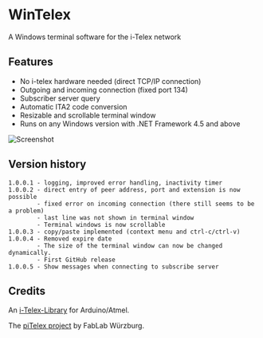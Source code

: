 # WinTelex
A Windows terminal software for the i-Telex network

## Features
- No i-telex hardware needed (direct TCP/IP connection)
- Outgoing and incoming connection (fixed port 134)
- Subscriber server query
- Automatic ITA2 code conversion
- Resizable and scrollable terminal window
- Runs on any Windows version with .NET Framework 4.5 and above 

![Screenshot](https://github.com/detlefgerhardt/WinTelex/blob/master/WinTelexScreen.png)

## Version history

```
1.0.0.1 - logging, improved error handling, inactivity timer
1.0.0.2 - direct entry of peer address, port and extension is now possible
        - fixed error on incoming connection (there still seems to be a problem)
        - last line was not shown in terminal window
        - Terminal windows is now scrollable
1.0.0.3 - copy/paste implemented (context menu and ctrl-c/ctrl-v)
1.0.0.4 - Removed expire date
        - The size of the terminal window can now be changed dynamically.
        - First GitHub release
1.0.0.5 - Show messages when connecting to subscribe server
```

## Credits

An [i-Telex-Library](https://sourceforge.net/projects/itelex) for Arduino/Atmel.

The [piTelex project](https://github.com/fablab-wue/piTelex) by FabLab Würzburg.
